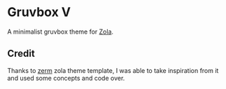 # Gruvbox V

A minimalist gruvbox theme for [Zola][zola].

## Credit

Thanks to [zerm][zerm] zola theme template, I was able to take inspiration from
it and used some concepts and code over.

[zola]: https://getzola.org/
[zerm]: https://github.com/ejmg/zerm

